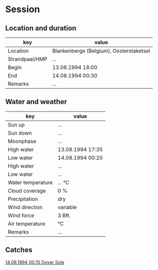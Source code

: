 # Session

## Location and duration

key | value |
----|-------|
Location | Blankenberge (Belgium), Oosterstaketsel |
Strandpaal/HMP | ... |
Begin | 13.08.1994 18:00 |
End | 14.08.1994 00:30 |
Remarks | ... |

## Water and weather

key | value |
----|-------|
Sun up | ... |
Sun down | ... |
Moonphase | ... |
High water | 13.08.1994 17:35 |
Low water | 14.08.1994 00:20 |
High water | ... |
Low water | ... |
Water temperature | ... °C |
Cloud coverage | 0 % |
Precipitation | dry |
Wind direction | variable |
Wind force | 3 Bft. |
Air temperature | °C |
Remarks | ... |

## Catches

[14.08.1994 00:15 Dover Sole](catches/19940814_0015.md)

